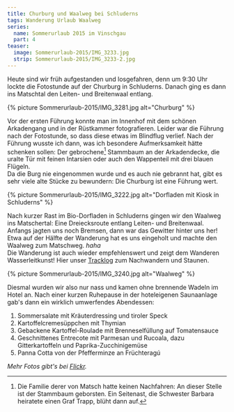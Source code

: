 ```yaml
---
title: Churburg und Waalweg bei Schluderns
tags: Wanderung Urlaub Waalweg
series:
  name: Sommerurlaub 2015 im Vinschgau
  part: 4
teaser:
  image: Sommerurlaub-2015/IMG_3233.jpg
  strip: Sommerurlaub-2015/IMG_3233-2.jpg
---
```

Heute sind wir früh aufgestanden und losgefahren, denn um 9:30 Uhr lockte die Fotostunde auf der Churburg in Schluderns.
Danach ging es dann ins Matschtal den Leiten- und Breitenwaal entlang. 

{% picture Sommerurlaub-2015/IMG_3281.jpg alt="Churburg" %}

Vor der ersten Führung konnte man im Innenhof mit dem schönen Arkadengang und in der Rüstkammer fotografieren.
Leider war die Führung nach der Fotostunde, so dass diese etwas im Blindflug verlief. Nach der Führung wusste ich dann, was ich besondere Aufmerksamkeit hätte schenken sollen: Der gebrochene[^1] Stammbaum an der Arkadendecke, die uralte Tür mit feinen Intarsien oder auch den Wappenteil mit drei blauen Flügeln.   
Da die Burg nie eingenommen wurde und es auch nie gebrannt hat, gibt es sehr viele alte Stücke zu bewundern: 
Die Churburg ist eine Führung wert. 

{% picture Sommerurlaub-2015/IMG_3222.jpg alt="Dorfladen mit Kiosk in Schluderns" %}

Nach kurzer Rast im Bio-Dorfladen in Schluderns gingen wir den Waalweg ins Matschertal: Eine Dreiecksroute entlang Leiten- und Breitenwaal.
Anfangs jagten uns noch Bremsen, dann war das Gewitter hinter uns her! Etwa auf der Hälfte der Wanderung hat es uns eingeholt und machte den Waalweg zum Matschweg. *haha*   
Die Wanderung ist auch wieder empfehlenswert und zeigt dem Wanderen Wasserleitkunst! Hier unser [Tracklog][log] zum Nachwandern und Staunen.

{% picture Sommerurlaub-2015/IMG_3240.jpg alt="Waalweg" %}

Diesmal wurden wir also nur nass und kamen ohne brennende Wadeln im Hotel an.
Nach einer kurzen Ruhepause in der hoteleigenen Saunaanlage gab's dann ein wirklich umwerfendes Abendessen:

1. Sommersalate mit Kräuterdressing und tiroler Speck
2. Kartoffelcremesüppchen mit Thymian
3. Gebackene Kartoffel-Roulade mit Brenneselfüllung auf Tomatensauce
4. Geschnittenes Entrecote mit Parmesan und Rucoala, dazu Gitterkartoffeln und Paprika-Zucchinigemüse
5. Panna Cotta von der Pfefferminze an Früchteragú

*Mehr Fotos gibt's bei [Flickr][flickr].*


[log]: /tracklogs/Sommerurlaub-2015/2015-07-08.gpx
[flickr]: https://www.flickr.com/photos/hehejo/sets/72157653232144484
[^1]: Die Familie derer von Matsch hatte keinen Nachfahren: An dieser Stelle ist der Stammbaum geborsten. Ein Seitenast, die Schwester Barbara heiratete einen Graf Trapp, blüht dann auf.
